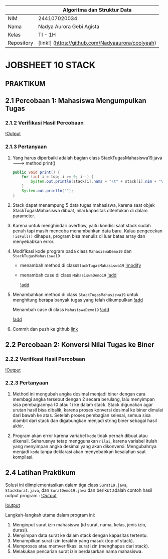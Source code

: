 |  | Algoritma dan Struktur Data |
|--|--|
|NIM  | 244107020034  |
|Nama | Nadya Aurora Gebi Agista |
|Kelas | TI - 1H |
|Repository| [link!] (https://github.com/Nadyaaurora/coolyeah)

# JOBSHEET 10 STACK
## PRAKTIKUM
## 2.1 Percobaan 1: Mahasiswa Mengumpulkan Tugas
### 2.1.2 Verifikasi Hasil Percobaan
[!Output](../img/Percobaan1.png)

### 2.1.3 Pertanyaan
1. Yang harus diperbaiki adalah bagian class StackTugasMahasiswa19.java ---> method print()
	```java
	public void print() {
		for (int i = top; i >= 0; i--) {
			System.out.println(stack[i].nama + "\t" + stack[i].nim + "\t" + stack[i].kelas);
		}
		System.out.println("");
	}
	```

2.  Stack dapat menampung 5 data tugas mahasiswa, karena saat objek StackTugasMahasiswa dibuat, nilai kapasitas ditentukan di dalam parameter.

3. Karena untuk menghindari overflow, yaitu kondisi saat stack sudah penuh tapi masih mencoba menambahkan data baru. Kalau pengecekan `!isFull()` dihapus, program bisa menulis di luar batas array dan menyebabkan error.
4. Modifikasi kode program pada class `MahasiswaDemo19` dan `StackTugasMahasiswa19`
	- menambah method di class`StackTugasMahasiswa19`
	  [!modify](../img/ModifyStack4.png)	

	- menambah case di class `MahasiswaDemo19`
	  [!add](../img/menu5.png)

	  [!add](../img/case5.png)

5. Menambahkan method di class `StackTugasMahasiswa19` untuk menghitung berapa banyak tugas yang telah dikumpulkan
   [!add](../img/AddStack5.png)

   Menambah case di class `MahasiswaDemo19`
   [!add](../img/menu6.png)

   [!add](../img/case6.png)

6. Commit dan push ke github
   [link](https://github.com/Nadyaaurora/coolyeah/tree/main/SMT.%202/ALSD/WEEK%2010)

## 2.2 Percobaan 2: Konversi Nilai Tugas ke Biner 
### 2.2.2 Verifikasi Hasil Percobaan
[!Output](../img/Percobaan2.png)

### 2.2.3 Pertanyaan
1. Method ini mengubah angka desimal menjadi biner dengan cara membagi angka tersebut dengan 2 secara berulang, lalu menyimpan sisa pembagiannya (0 atau 1) ke dalam stack. Stack digunakan agar urutan hasil bisa dibalik, karena proses konversi desimal ke biner dimulai dari bawah ke atas. Setelah proses pembagian selesai, semua sisa diambil dari stack dan digabungkan menjadi string biner sebagai hasil akhir.

2. Program akan error karena variabel `kode` tidak pernah dibuat atau dikenali. Seharusnya tetap menggunakan `nilai`, karena variabel itulah yang menyimpan angka desimal yang akan dikonversi. Mengubahnya menjadi `kode` tanpa deklarasi akan menyebabkan kesalahan saat kompilasi.

## 2.4 Latihan Praktikum
Solusi ini diimplementasikan dalam tiga class `Surat19.java`, `StackSurat.java`, dan `SuratDemo19.java` dan berikut adalah contoh hasil output program :
[!Output](../img/Tugas%20(1).png)

[!output](../img/Tugas%20(2).png)

Langkah-langkah utama dalam program ini:
1. Menginput surat izin mahasiswa (id surat, nama, kelas, jenis izin, durasi).
2. Menyimpan data surat ke dalam stack dengan kapasitas tertentu.
3. Menampilkan surat izin terakhir yang masuk (top of stack).
4. Memproses atau memverifikasi surat izin (menghapus dari stack).
5. Melakukan pencarian surat izin berdasarkan nama mahasiswa.





